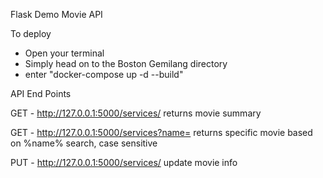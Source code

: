 Flask Demo Movie API

To deploy 
- Open your terminal
- Simply head on to the Boston Gemilang directory
- enter "docker-compose up -d --build"

API End Points


GET - http://127.0.0.1:5000/services/<id>
returns movie summary

GET - http://127.0.0.1:5000/services?name=<name>
returns specific movie based on %name% search, case sensitive

PUT - http://127.0.0.1:5000/services/<id>
update movie info



